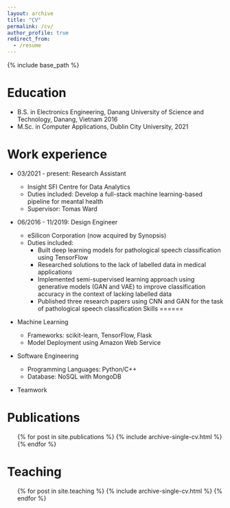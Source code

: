 ```yaml
---
layout: archive
title: "CV"
permalink: /cv/
author_profile: true
redirect_from:
  - /resume
---
```


{% include base_path %}

Education
======
* B.S. in Electronics Engineering, Danang University of Science and Technology, Danang, Vietnam 2016
* M.Sc. in Computer Applications, Dublin City University, 2021

Work experience
======
* 03/2021 - present: Research Assistant
  * Insight SFI Centre for Data Analytics
  * Duties included: Develop a full-stack machine learning-based pipeline for meantal health 
  * Supervisor: Tomas Ward

* 06/2016 - 11/2019: Design Engineer
  * eSilicon Corporation (now acquired by Synopsis)
  * Duties included: 
    * Built deep learning models for pathological speech classification using TensorFlow
    * Researched solutions to the lack of labelled data in medical applications
    * Implemented semi-supervised learning approach using generative models (GAN and VAE) to improve classification accuracy in the context of lacking labelled data  
    * Published three research papers using CNN and GAN for the task of pathological speech classification
Skills
======
* Machine Learning
  * Frameworks: scikit-learn, TensorFlow, Flask
  * Model Deployment using Amazon Web Service
* Software Engineering
  * Programming Languages: Python/C++
  * Database: NoSQL with MongoDB
* Teamwork

Publications
======
  <ul>{% for post in site.publications %}
    {% include archive-single-cv.html %}
  {% endfor %}</ul>


Teaching
======
  <ul>{% for post in site.teaching %}
    {% include archive-single-cv.html %}
  {% endfor %}</ul>
  

